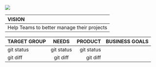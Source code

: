 

<img src="https://github.com/herkane/taskfa/blob/main/src/main/resources/com/example/taskfa/media/logo.png?raw=true">



|                     VISION                    |
| :---                                          | 
|  Help Teams to better manage their projects   |

| TARGET GROUP |      NEEDS     |    PRODUCT    | BUSINESS GOALS |
| :---         |     :---:      |          ---: |           ---: |
| git status   | git status     | git status    |                |
| git diff     | git diff       | git diff      |                |
